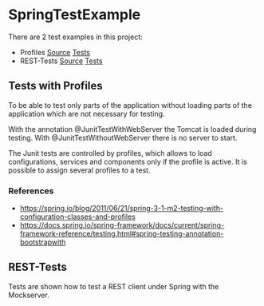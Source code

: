 # SpringTestExample

There are 2 test examples in this project:

- Profiles [Source](https://github.com/KaesDingeling/SpringTestExample/tree/master/src/main/java/de/kaesdingeling/spring/test/example) [Tests](https://github.com/KaesDingeling/SpringTestExample/tree/master/src/test/java/de/kaesdingeling/spring/test/example/test)
- REST-Tests [Source](https://github.com/KaesDingeling/SpringTestExample/tree/master/src/main/java/de/kaesdingeling/springtestexample) [Tests](https://github.com/KaesDingeling/SpringTestExample/tree/master/src/test/java/de/kaesdingeling/springtestexample/test)


## Tests with Profiles
To be able to test only parts of the application without loading parts of the application which are not necessary for testing.

With the annotation @JunitTestWithWebServer the Tomcat is loaded during testing.
With @JunitTestWithoutWebServer there is no server to start.

The Junit tests are controlled by profiles, which allows to load configurations, services and components only if the profile is active.
It is possible to assign several profiles to a test.

### References
- https://spring.io/blog/2011/06/21/spring-3-1-m2-testing-with-configuration-classes-and-profiles
- https://docs.spring.io/spring-framework/docs/current/spring-framework-reference/testing.html#spring-testing-annotation-bootstrapwith


## REST-Tests
Tests are shown how to test a REST client under Spring with the Mockserver.

